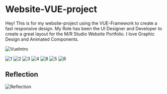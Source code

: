 # Website-VUE-project 
Hey! This is for my website-project using the VUE-Framework to create a fast responsive design. My Role has been the UI Designer and Developer to create a great layout for the M/R Studio Website Portfolio. I love Graphic Design and Animated Components.

![VueIntro](https://github.com/user-attachments/assets/07777a9e-380e-478a-8d24-a7b340e73222)

![1](https://github.com/user-attachments/assets/d128e87e-70dc-4166-b548-1c17e064e200)
![2](https://github.com/user-attachments/assets/ed4c3e9b-77ae-4c20-9881-86f74c6860d0)
![3](https://github.com/user-attachments/assets/4a1aac38-6ec4-4767-89d4-0ee3c9b9b0d5)
![4](https://github.com/user-attachments/assets/ece84663-65e5-4cd3-bbe0-8ddc74c61082)
![8](https://github.com/user-attachments/assets/f578bd67-fd32-46ec-a496-c92341e8df92)
![5](https://github.com/user-attachments/assets/a2d46b3e-5869-4da5-9778-e30400a5dc64)
![6](https://github.com/user-attachments/assets/55880ba4-5b4d-46e2-b841-7dff15b1f1c0)




Reflection
-
![Reflection](https://github.com/user-attachments/assets/0e7c39fc-be70-4c01-849d-a1fda944ce08)
